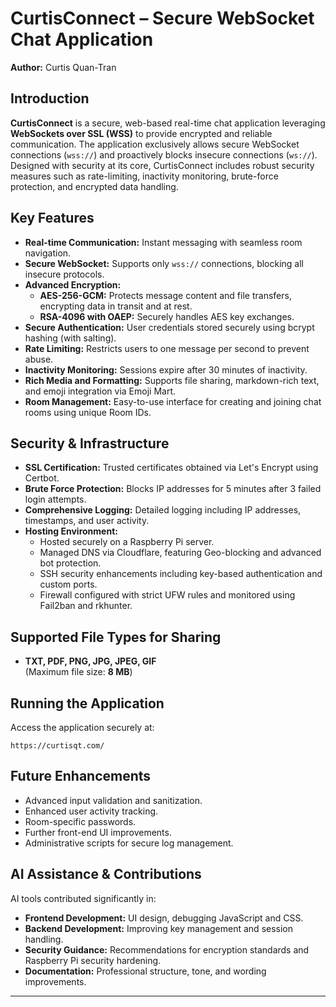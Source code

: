 # **CurtisConnect – Secure WebSocket Chat Application**

**Author:** Curtis Quan-Tran

## **Introduction**

**CurtisConnect** is a secure, web-based real-time chat application leveraging **WebSockets over SSL (WSS)** to provide encrypted and reliable communication. The application exclusively allows secure WebSocket connections (`wss://`) and proactively blocks insecure connections (`ws://`). Designed with security at its core, CurtisConnect includes robust security measures such as rate-limiting, inactivity monitoring, brute-force protection, and encrypted data handling.

## **Key Features**

- **Real-time Communication:** Instant messaging with seamless room navigation.
- **Secure WebSocket:** Supports only `wss://` connections, blocking all insecure protocols.
- **Advanced Encryption:**
  - **AES-256-GCM:** Protects message content and file transfers, encrypting data in transit and at rest.
  - **RSA-4096 with OAEP:** Securely handles AES key exchanges.
- **Secure Authentication:** User credentials stored securely using bcrypt hashing (with salting).
- **Rate Limiting:** Restricts users to one message per second to prevent abuse.
- **Inactivity Monitoring:** Sessions expire after 30 minutes of inactivity.
- **Rich Media and Formatting:** Supports file sharing, markdown-rich text, and emoji integration via Emoji Mart.
- **Room Management:** Easy-to-use interface for creating and joining chat rooms using unique Room IDs.

## **Security & Infrastructure**

- **SSL Certification:** Trusted certificates obtained via Let's Encrypt using Certbot.
- **Brute Force Protection:** Blocks IP addresses for 5 minutes after 3 failed login attempts.
- **Comprehensive Logging:** Detailed logging including IP addresses, timestamps, and user activity.
- **Hosting Environment:**
  - Hosted securely on a Raspberry Pi server.
  - Managed DNS via Cloudflare, featuring Geo-blocking and advanced bot protection.
  - SSH security enhancements including key-based authentication and custom ports.
  - Firewall configured with strict UFW rules and monitored using Fail2ban and rkhunter.

## **Supported File Types for Sharing**

- **TXT, PDF, PNG, JPG, JPEG, GIF**  
(Maximum file size: **8 MB**)

## **Running the Application**
Access the application securely at:

```
https://curtisqt.com/
```

## **Future Enhancements**

- Advanced input validation and sanitization.
- Enhanced user activity tracking.
- Room-specific passwords.
- Further front-end UI improvements.
- Administrative scripts for secure log management.

## **AI Assistance & Contributions**

AI tools contributed significantly in:

- **Frontend Development:** UI design, debugging JavaScript and CSS.
- **Backend Development:** Improving key management and session handling.
- **Security Guidance:** Recommendations for encryption standards and Raspberry Pi security hardening.
- **Documentation:** Professional structure, tone, and wording improvements.

---